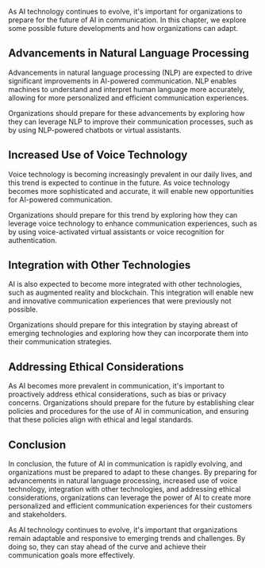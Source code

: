 
As AI technology continues to evolve, it's important for organizations to prepare for the future of AI in communication. In this chapter, we explore some possible future developments and how organizations can adapt.

Advancements in Natural Language Processing
-------------------------------------------

Advancements in natural language processing (NLP) are expected to drive significant improvements in AI-powered communication. NLP enables machines to understand and interpret human language more accurately, allowing for more personalized and efficient communication experiences.

Organizations should prepare for these advancements by exploring how they can leverage NLP to improve their communication processes, such as by using NLP-powered chatbots or virtual assistants.

Increased Use of Voice Technology
---------------------------------

Voice technology is becoming increasingly prevalent in our daily lives, and this trend is expected to continue in the future. As voice technology becomes more sophisticated and accurate, it will enable new opportunities for AI-powered communication.

Organizations should prepare for this trend by exploring how they can leverage voice technology to enhance communication experiences, such as by using voice-activated virtual assistants or voice recognition for authentication.

Integration with Other Technologies
-----------------------------------

AI is also expected to become more integrated with other technologies, such as augmented reality and blockchain. This integration will enable new and innovative communication experiences that were previously not possible.

Organizations should prepare for this integration by staying abreast of emerging technologies and exploring how they can incorporate them into their communication strategies.

Addressing Ethical Considerations
---------------------------------

As AI becomes more prevalent in communication, it's important to proactively address ethical considerations, such as bias or privacy concerns. Organizations should prepare for the future by establishing clear policies and procedures for the use of AI in communication, and ensuring that these policies align with ethical and legal standards.

Conclusion
----------

In conclusion, the future of AI in communication is rapidly evolving, and organizations must be prepared to adapt to these changes. By preparing for advancements in natural language processing, increased use of voice technology, integration with other technologies, and addressing ethical considerations, organizations can leverage the power of AI to create more personalized and efficient communication experiences for their customers and stakeholders.

As AI technology continues to evolve, it's important that organizations remain adaptable and responsive to emerging trends and challenges. By doing so, they can stay ahead of the curve and achieve their communication goals more effectively.
